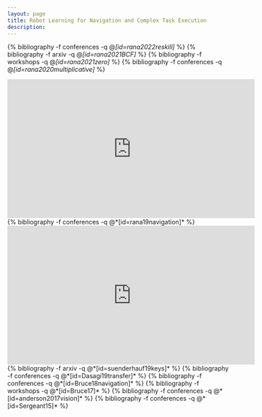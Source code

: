 ```yaml
---
layout: page
title: Robot Learning for Navigation and Complex Task Execution
description:
---
```



<!-- ### Learning to Navigate -->
{% bibliography -f conferences -q @*[id=rana2022reskill]* %}
{% bibliography -f arxiv -q @*[id=rana2021BCF]* %}
{% bibliography -f workshops -q @*[id=rana2021zero]* %}
{% bibliography -f conferences -q @*[id=rana2020multiplicative]* %}
<center>
<iframe width="560" height="315" src="https://www.youtube.com/embed/X99cFN2UyTI" frameborder="0" allow="accelerometer; autoplay; encrypted-media; gyroscope; picture-in-picture" allowfullscreen></iframe>
</center>
{% bibliography -f conferences -q @*[id=rana19navigation]* %}
<center>
<iframe width="560" height="315" src="https://www.youtube.com/embed/uhHzbGVPYj4" frameborder="0" allow="accelerometer; autoplay; encrypted-media; gyroscope; picture-in-picture" allowfullscreen></iframe></center>
{% bibliography -f arxiv -q @*[id=suenderhauf19keys]* %}
{% bibliography -f conferences -q @*[id=Dasagi19transfer]* %}
{% bibliography -f conferences -q @*[id=Bruce18navigation]* %}
{% bibliography -f workshops -q @*[id=Bruce17]* %}
{% bibliography -f conferences -q @*[id=anderson2017vision]* %}
{% bibliography -f conferences -q @*[id=Sergeant15]* %}


<!-- ### Sim-to-Real Transfer -->
